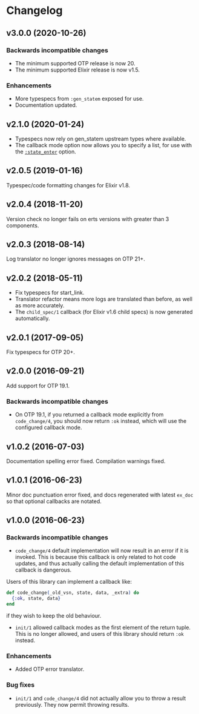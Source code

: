 # Changelog

## v3.0.0 (2020-10-26)

### Backwards incompatible changes

* The minimum supported OTP release is now 20.
* The minimum supported Elixir release is now v1.5.

### Enhancements

* More typespecs from `:gen_statem` exposed for use.
* Documentation updated.

## v2.1.0 (2020-01-24)

* Typespecs now rely on gen_statem upstream types where available.
* The callback mode option now allows you to specify a list, for use with the [`:state_enter`](https://erlang.org/doc/man/gen_statem.html#type-state_enter) option.

## v2.0.5 (2019-01-16)

Typespec/code formatting changes for Elixir v1.8.

## v2.0.4 (2018-11-20)

Version check no longer fails on erts versions with greater than 3 components.

## v2.0.3 (2018-08-14)

Log translator no longer ignores messages on OTP 21+.

## v2.0.2 (2018-05-11)

* Fix typespecs for start_link.
* Translator refactor means more logs are translated than before, as well as more accurately.
* The `child_spec/1` callback (for Elixir v1.6 child specs) is now generated automatically.

## v2.0.1 (2017-09-05)

Fix typespecs for OTP 20+.

## v2.0.0 (2016-09-21)

Add support for OTP 19.1.

### Backwards incompatible changes

  * On OTP 19.1, if you returned a callback mode explicitly from `code_change/4`, you should now return `:ok` instead, which will use the configured callback mode.

## v1.0.2 (2016-07-03)

Documentation spelling error fixed. Compilation warnings fixed.

## v1.0.1 (2016-06-23)

Minor doc punctuation error fixed, and docs regenerated with latest `ex_doc` so that optional callbacks are notated.

## v1.0.0 (2016-06-23)

### Backwards incompatible changes

  * `code_change/4` default implementation will now result in an error if it is invoked. This is because this callback is only related to hot code updates, and thus actually calling the default implementation of this callback is dangerous.

  Users of this library can implement a callback like:

  ```elixir
  def code_change(_old_vsn, state, data, _extra) do
    {:ok, state, data}
  end
  ```

  if they wish to keep the old behaviour.

  * `init/1` allowed callback modes as the first element of the return tuple. This is no longer allowed, and users of this library should return `:ok` instead.

### Enhancements

  * Added OTP error translator.

### Bug fixes

  * `init/1` and `code_change/4` did not actually allow you to throw a result previously. They now permit throwing results.
